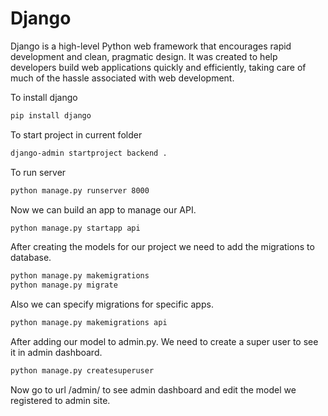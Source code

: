 # Django

Django is a high-level Python web framework that encourages rapid development and clean, pragmatic design. It was created to help developers build web applications quickly and efficiently, taking care of much of the hassle associated with web development.

To install django
```bash
pip install django
```

To start project in current folder
```bash
django-admin startproject backend .
```

To run server
```bash
python manage.py runserver 8000
```

Now we can build an app to manage our API.
```bash
python manage.py startapp api
```

After creating the models for our project we need to add the migrations to database.
```bash
python manage.py makemigrations
python manage.py migrate
```

Also we can specify migrations for specific apps.
```bash
python manage.py makemigrations api
```

After adding our model to admin.py. We need to create a super user to see it in admin dashboard.
```bash
python manage.py createsuperuser
```

Now go to url /admin/ to see admin dashboard and edit the model we registered to admin site.
